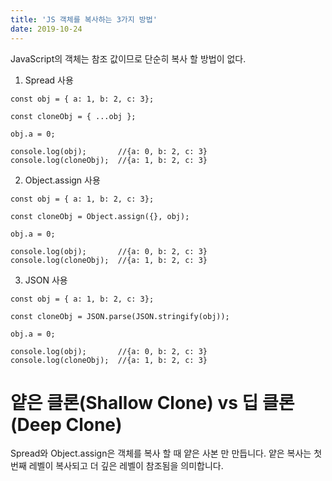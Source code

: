 ```yaml
---
title: 'JS 객체를 복사하는 3가지 방법'
date: 2019-10-24
---
```


JavaScript의 객체는 참조 값이므로 단순히 복사 할 방법이 없다.

1. Spread 사용  

```
const obj = { a: 1, b: 2, c: 3};

const cloneObj = { ...obj };

obj.a = 0;

console.log(obj);       //{a: 0, b: 2, c: 3}
console.log(cloneObj);  //{a: 1, b: 2, c: 3}
```

2. Object.assign 사용  

```
const obj = { a: 1, b: 2, c: 3};

const cloneObj = Object.assign({}, obj);

obj.a = 0;

console.log(obj);       //{a: 0, b: 2, c: 3}
console.log(cloneObj);  //{a: 1, b: 2, c: 3}
```

3. JSON 사용  

```
const obj = { a: 1, b: 2, c: 3};

const cloneObj = JSON.parse(JSON.stringify(obj));

obj.a = 0;

console.log(obj);       //{a: 0, b: 2, c: 3}
console.log(cloneObj);  //{a: 1, b: 2, c: 3}
```

# 얕은 클론(Shallow Clone) vs 딥 클론(Deep Clone)
Spread와 Object.assign은 객체를 복사 할 때 얕은 사본 만 만듭니다.
얕은 복사는 첫 번째 레벨이 복사되고 더 깊은 레벨이 참조됨을 의미합니다.

